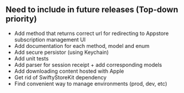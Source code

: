 ## Need to include in future releases (Top-down priority)

* Add method that returns correct url for redirecting to Appstore subscription management UI
* Add documentation for each method, model and enum
* Add secure persistor (using Keychain)
* Add unit tests
* Add parser for session receipt + add corresponding models
* Add downloading content hosted with Apple
* Get rid of SwiftyStoreKit dependency
* Find convenient way to manage environments (prod, dev, etc)